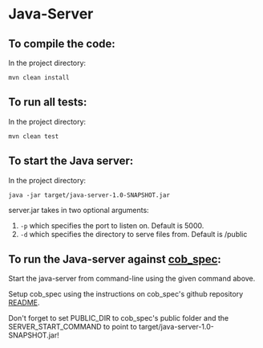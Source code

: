 # Java-Server

## To compile the code:

In the project directory:

```
mvn clean install
```

## To run all tests:

In the project directory:

```
mvn clean test
```

## To start the Java server:

In the project directory:

```
java -jar target/java-server-1.0-SNAPSHOT.jar
```

server.jar takes in two optional arguments:

1. `-p` which specifies the port to listen on. Default is 5000.
2. `-d` which specifies the directory to serve files from. Default is /public

## To run the Java-server against [cob_spec](https://github.com/8thlight/cob_spec):

Start the java-server from command-line using the given command above.

Setup cob_spec using the instructions on cob_spec's github repository [README](https://github.com/8thlight/cob_spec).

Don't forget to set PUBLIC_DIR to cob_spec's public folder and the SERVER_START_COMMAND to point to target/java-server-1.0-SNAPSHOT.jar!
